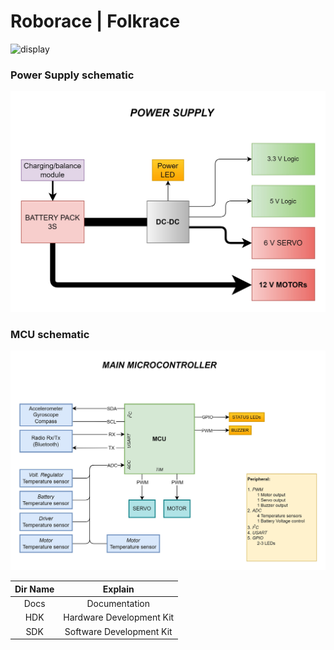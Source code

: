 # Roborace | Folkrace

![display](Images/Renders/Robot-2022-03-26.JPG)

### Power Supply schematic
![display](Images/SchematicDrawing_PowerSupply.jpg)

### MCU schematic
![display](Images/SchematicDrawing_MCU.jpg)

|Dir Name|Explain|
| :--:|:--:|
|Docs|Documentation|
|HDK|Hardware Development Kit|
|SDK|Software Development Kit|
